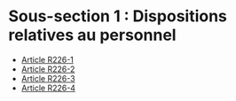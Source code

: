 # Sous-section 1 : Dispositions relatives au personnel

- [Article R226-1](article-r226-1.md)
- [Article R226-2](article-r226-2.md)
- [Article R226-3](article-r226-3.md)
- [Article R226-4](article-r226-4.md)
